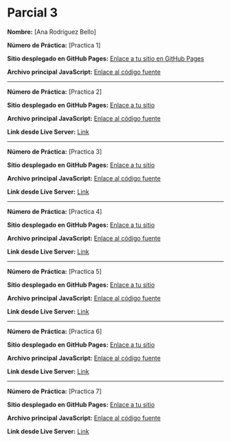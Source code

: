# Parcial 3

**Nombre:** [Ana Rodríguez Bello]

**Número de Práctica:** [Practica 1]

**Sitio desplegado en GitHub Pages:** [Enlace a tu sitio en GitHub Pages](https://anarb29.github.io/Parcial3/Practica1/practica1.html)

**Archivo principal JavaScript:** [Enlace al código fuente](/Practica1/main.js)

----------------------------------------------------------------------------------------------------------------------

**Número de Práctica:** [Practica 2]

**Sitio desplegado en GitHub Pages:** [Enlace a tu sitio](https://anarb29.github.io/Parcial3/Practica2/prcatica2.html)

**Archivo principal JavaScript:** [Enlace al código fuente](/Practica2/eventos.js)

**Link desde Live Server:** [Link](http://127.0.0.1:5500/practica2.html)

----------------------------------------------------------------------------------------------------------------------

**Número de Práctica:** [Practica 3]

**Sitio desplegado en GitHub Pages:** [Enlace a tu sitio](https://anarb29.github.io/Parcial3/Practica3/practica3.html)

**Archivo principal JavaScript:** [Enlace al código fuente](/Practicas3/script.js)

**Link desde Live Server:** [Link](http://127.0.0.1:5500/Practicas3y4/practica3.html)

----------------------------------------------------------------------------------------------------------------------

**Número de Práctica:** [Practica 4]

**Sitio desplegado en GitHub Pages:** [Enlace a tu sitio](https://anarb29.github.io/Parcial3/Practica4/reloj.html)

**Archivo principal JavaScript:** [Enlace al código fuente](/Practica4/funciones.js)

**Link desde Live Server:** [Link](http://127.0.0.1:5500/Practica4/reloj.html)

----------------------------------------------------------------------------------------------------------------------

**Número de Práctica:** [Practica 5]

**Sitio desplegado en GitHub Pages:** [Enlace a tu sitio](https://anarb29.github.io/Parcial3/Practica5/index.html)

**Archivo principal JavaScript:** [Enlace al código fuente](/Practica5/formulario.js)

**Link desde Live Server:** [Link](http://127.0.0.1:5500/Practica5/index.html)

----------------------------------------------------------------------------------------------------------------------

**Número de Práctica:** [Practica 6]

**Sitio desplegado en GitHub Pages:** [Enlace a tu sitio](https://anarb29.github.io/Parcial3/Practica6/materias.html)

**Archivo principal JavaScript:** [Enlace al código fuente](/Practica6/materias.js)

**Link desde Live Server:** [Link](http://127.0.0.1:5500/Practica6/materias.html)

----------------------------------------------------------------------------------------------------------------------

**Número de Práctica:** [Practica 7]

**Sitio desplegado en GitHub Pages:** [Enlace a tu sitio](https://anarb29.github.io/Parcial3/Prcatica7/practicaAPI.html)

**Archivo principal JavaScript:** [Enlace al código fuente](/Prcatica7/carga.js)

**Link desde Live Server:** [Link](http://127.0.0.1:5500/Prcatica7/practicaAPI.html)